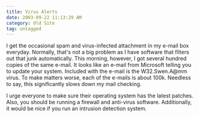 ```yaml
---
title: Virus Alerts
date: 2003-09-22 11:13:29 AM
category: Old Site
tag: untagged
---
```


I get the occasional spam and virus-infected attachment in my e-mail box everyday. Normally, that's not a big problem as I have software that filters out that junk automatically. This morning, however, I got several hundred copies of the same e-mail. It looks like an e-mail from Microsoft telling you to update your system. Included with the e-mail is the W32.Swen.A@mm virus. To make matters worse, each of the e-mails is about 100k. Needless to say, this significantly slows down my mail checking.

I urge everyone to make sure their operating system has the latest patches. Also, you should be running a firewall and anti-virus software. Additionally, it would be nice if you run an intrusion detection system.
